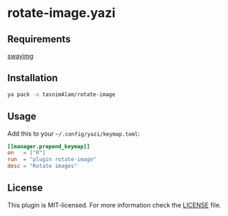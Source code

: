 # rotate-image.yazi

## Requirements
[swayimg](https://github.com/artemsen/swayimg)

## Installation

```sh
ya pack -a tasnimAlam/rotate-image
```

## Usage

Add this to your `~/.config/yazi/keymap.toml`:

```toml
[[manager.prepend_keymap]]
on   = ["R"]
run  = "plugin rotate-image"
desc = "Rotate images"
```

## License

This plugin is MIT-licensed. For more information check the [LICENSE](LICENSE) file.
